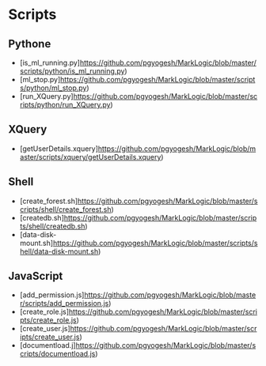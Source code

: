 
# Scripts

## Pythone

  * [is_ml_running.py]https://github.com/pgyogesh/MarkLogic/blob/master/scripts/python/is_ml_running.py)
  * [ml_stop.py]https://github.com/pgyogesh/MarkLogic/blob/master/scripts/python/ml_stop.py)
  * [run_XQuery.py]https://github.com/pgyogesh/MarkLogic/blob/master/scripts/python/run_XQuery.py)

## XQuery

  * [getUserDetails.xquery]https://github.com/pgyogesh/MarkLogic/blob/master/scripts/xquery/getUserDetails.xquery)

## Shell

  * [create_forest.sh]https://github.com/pgyogesh/MarkLogic/blob/master/scripts/shell/create_forest.sh)
  * [createdb.sh]https://github.com/pgyogesh/MarkLogic/blob/master/scripts/shell/createdb.sh)
  * [data-disk-mount.sh]https://github.com/pgyogesh/MarkLogic/blob/master/scripts/shell/data-disk-mount.sh)

## JavaScript

  * [add_permission.js]https://github.com/pgyogesh/MarkLogic/blob/master/scripts/add_permission.js)
  * [create_role.js]https://github.com/pgyogesh/MarkLogic/blob/master/scripts/create_role.js)
  * [create_user.js]https://github.com/pgyogesh/MarkLogic/blob/master/scripts/create_user.js)
  * [documentload.j]https://github.com/pgyogesh/MarkLogic/blob/master/scripts/documentload.js)
